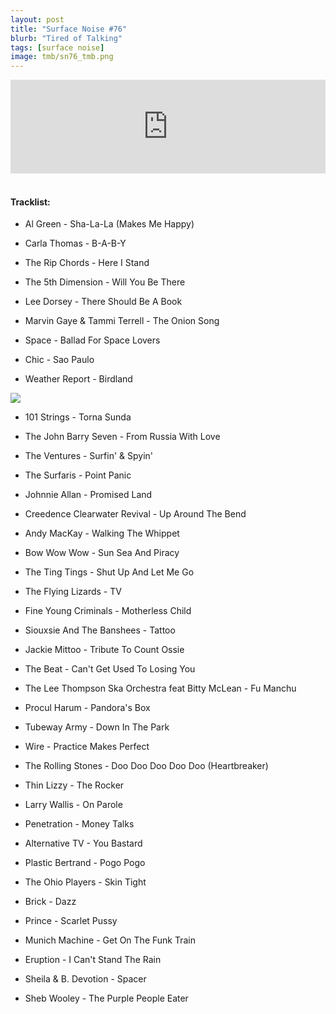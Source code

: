 ```yaml
---
layout: post
title: "Surface Noise #76"
blurb: "Tired of Talking"
tags: [surface noise]
image: tmb/sn76_tmb.png
---
```


<iframe scrolling="no" id="hearthis_at_track_4406405" width="100%" height="150" src="https://app.hearthis.at/embed/4406405/transparent_black/?hcolor=&color=&style=2&block_size=2&block_space=1&background=1&waveform=0&cover=0&autoplay=0&css=" frameborder="0" allowtransparency allow="autoplay"><p>Listen to <a href="https://hearthis.at/zerocc/surface-noise-76-20220/" target="_blank">Surface Noise #76 (20/2/20)</a> <span>by</span><a href="https://hearthis.at/zerocc/" target="_blank" > Zero</a> <span>on</span> <a href="https://hearthis.at/" target="_blank">hearthis.at</a></p></iframe>
&nbsp;

#### Tracklist:

- Al Green - Sha-La-La (Makes Me Happy)
- Carla Thomas - B-A-B-Y
- The Rip Chords - Here I Stand

- The 5th Dimension - Will You Be There
- Lee Dorsey - There Should Be A Book
- Marvin Gaye & Tammi Terrell - The Onion Song

- Space - Ballad For Space Lovers
- Chic - Sao Paulo
- Weather Report - Birdland

![](https://lh3.googleusercontent.com/hYFX66ijynLLpiUljPVpDtJaMrtdQTRKU7d8A5qDqcKgZXTEUWH86lix6_caHSfupaM0FTk_cz1BunriMB8Z3c8qB08hTZHNom-ho0CHzfA0IY0P9B50ccH_-XwXu-kD2mq22oDcW4633ceEmmA-XTo77hjZfZAKwDqASDK4v7l9RsntmjQfhFr5ej6EnDIEoJnaY1tEjv5Kmdhc1achDcDfrTdAqeDqT55wZLVhkPuGclOMf6G9KdUgJ-breKAhP6Soo_gZr9sirvsrsSYhSle5C1KGW0IQcbg5rqbwyCxFlHFEm360qHTJIZjWHx1pErDW6s7hGNv8OGf0TFdyR9_HdM_3tLZg8GFTFqeFa1wasx4usbj3OHtDjMBJiYV4Vo49pwgOWNgSPJr3zwDwt5H-0yHatT42gk0SAekHXvJH4T9JTiyQ4JqbYNeUXeeIUosGogpgoHKHjuTZnoGIqoNIAkZKI1e4UE-1Gc1BfFVkbyZFPyzjNHv6n_f0aJkOkKpkRh8wMFRIJXNAjnpodFqyt5Zh4W54KMtaa2wWavX-nnwCxI3DgrOBtqOe4gpiZWBi9okjZv1d_O9Xq0N_hQkyPyq8Y5hA6nvxiPxOKwMnKA8Ejas0SfIU0ra-NgvOcB4nIXESASau40j21RZeqTiw3hTtGmxVqzicILZT_LKQsSA=w599-h601-no)

- 101 Strings - Torna Sunda
- The John Barry Seven - From Russia With Love
- The Ventures - Surfin' & Spyin'

- The Surfaris - Point Panic
- Johnnie Allan - Promised Land
- Creedence Clearwater Revival - Up Around The Bend

- Andy MacKay - Walking The Whippet
- Bow Wow Wow - Sun Sea And Piracy
- The Ting Tings - Shut Up And Let Me Go

- The Flying Lizards - TV
- Fine Young Criminals - Motherless Child
- Siouxsie And The Banshees - Tattoo

- Jackie Mittoo - Tribute To Count Ossie
- The Beat - Can't Get Used To Losing You
- The Lee Thompson Ska Orchestra feat Bitty McLean  - Fu Manchu

- Procul Harum - Pandora's Box
- Tubeway Army - Down In The Park
- Wire - Practice Makes Perfect

- The Rolling Stones - Doo Doo Doo Doo Doo (Heartbreaker)
- Thin Lizzy - The Rocker
- Larry Wallis - On Parole

- Penetration - Money Talks
- Alternative TV - You Bastard
- Plastic Bertrand - Pogo Pogo

- The Ohio Players - Skin Tight
- Brick - Dazz
- Prince - Scarlet Pussy
- Munich Machine - Get On The Funk Train
- Eruption - I Can't Stand The Rain
- Sheila & B. Devotion - Spacer 

- Sheb Wooley - The Purple People Eater
